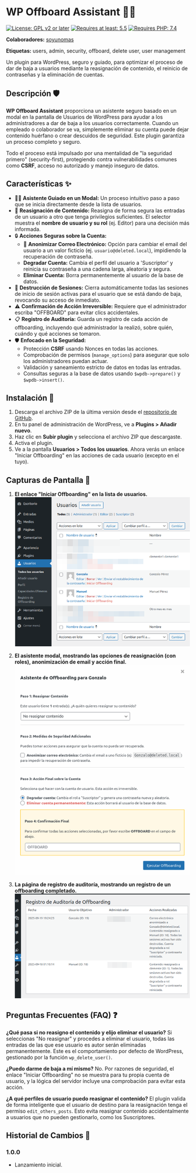 # WP Offboard Assistant 🧙‍♂️

[![License: GPL v2 or later](https://img.shields.io/badge/License-GPL%20v2%20or%20later-blue.svg)](https://www.gnu.org/licenses/gpl-2.0.html)
[![Requires at least: 5.5](https://img.shields.io/badge/WordPress-5.5%2B-blue.svg)](https://wordpress.org/download/)
[![Requires PHP: 7.4](https://img.shields.io/badge/PHP-7.4%2B-lightgrey.svg)](https://www.php.net/)

**Colaboradores:** [soyunomas](https://github.com/soyunomas)

**Etiquetas:** users, admin, security, offboard, delete user, user management

Un plugin para WordPress, seguro y guiado, para optimizar el proceso de dar de baja a usuarios mediante la reasignación de contenido, el reinicio de contraseñas y la eliminación de cuentas.

## Descripción 🛡️

**WP Offboard Assistant** proporciona un asistente seguro basado en un modal en la pantalla de Usuarios de WordPress para ayudar a los administradores a dar de baja a los usuarios correctamente. Cuando un empleado o colaborador se va, simplemente eliminar su cuenta puede dejar contenido huérfano o crear descuidos de seguridad. Este plugin garantiza un proceso completo y seguro.

Todo el proceso está impulsado por una mentalidad de "la seguridad primero" (security-first), protegiendo contra vulnerabilidades comunes como **CSRF**, acceso no autorizado y manejo inseguro de datos.

## Características ✨

*   🧙‍♂️ **Asistente Guiado en un Modal:** Un proceso intuitivo paso a paso que se inicia directamente desde la lista de usuarios.
*   🔄 **Reasignación de Contenido:** Reasigna de forma segura las entradas de un usuario a otro que tenga privilegios suficientes. El selector muestra el **nombre de usuario y su rol** (ej. Editor) para una decisión más informada.
*   🔒 **Acciones Seguras sobre la Cuenta:**
    *   📧 **Anonimizar Correo Electrónico:** Opción para cambiar el email del usuario a un valor ficticio (ej. `usuario@deleted.local`), impidiendo la recuperación de contraseña.
    *   **Degradar Cuenta:** Cambia el perfil del usuario a 'Suscriptor' y reinicia su contraseña a una cadena larga, aleatoria y segura.
    *   **Eliminar Cuenta:** Borra permanentemente al usuario de la base de datos.
*   🚫 **Destrucción de Sesiones:** Cierra automáticamente todas las sesiones de inicio de sesión activas para el usuario que se está dando de baja, revocando su acceso de inmediato.
*   ⚠️ **Confirmación de Acción Irreversible:** Requiere que el administrador escriba "OFFBOARD" para evitar clics accidentales.
*   📋 **Registro de Auditoría:** Guarda un registro de cada acción de offboarding, incluyendo qué administrador la realizó, sobre quién, cuándo y qué acciones se tomaron.
*   🛡️ **Enfocado en la Seguridad:**
    *   Protección **CSRF** usando Nonces en todas las acciones.
    *   Comprobación de permisos (`manage_options`) para asegurar que solo los administradores puedan actuar.
    *   Validación y saneamiento estricto de datos en todas las entradas.
    *   Consultas seguras a la base de datos usando `$wpdb->prepare()` y `$wpdb->insert()`.

## Instalación 🚀

1.  Descarga el archivo ZIP de la última versión desde el [repositorio de GitHub](https://github.com/soyunomas/wp-offboard-assistant).
2.  En tu panel de administración de WordPress, ve a **Plugins > Añadir nuevo**.
3.  Haz clic en **Subir plugin** y selecciona el archivo ZIP que descargaste.
4.  Activa el plugin.
5.  Ve a la pantalla **Usuarios > Todos los usuarios**. Ahora verás un enlace "Iniciar Offboarding" en las acciones de cada usuario (excepto en el tuyo).

## Capturas de Pantalla 📸

1.  **El enlace "Iniciar Offboarding" en la lista de usuarios.**
    ![Enlace "Iniciar Offboarding" en la lista de usuarios](assets/screenshot-1.png)

2.  **El asistente modal, mostrando las opciones de reasignación (con roles), anonimización de email y acción final.**
    ![Asistente modal con todas las opciones](assets/screenshot-2.png)

3.  **La página de registro de auditoría, mostrando un registro de un offboarding completado.**
    ![Página de registro de auditoría](assets/screenshot-3.png)

## Preguntas Frecuentes (FAQ) ❓

**¿Qué pasa si no reasigno el contenido y elijo eliminar el usuario?**
Si seleccionas "No reasignar" y procedes a eliminar el usuario, todas las entradas de las que ese usuario es autor serán eliminadas permanentemente. Este es el comportamiento por defecto de WordPress, gestionado por la función `wp_delete_user()`.

**¿Puedo darme de baja a mí mismo?**
No. Por razones de seguridad, el enlace "Iniciar Offboarding" no se muestra para tu propia cuenta de usuario, y la lógica del servidor incluye una comprobación para evitar esta acción.

**¿A qué perfiles de usuario puedo reasignar el contenido?**
El plugin valida de forma inteligente que el usuario de destino para la reasignación tenga el permiso `edit_others_posts`. Esto evita reasignar contenido accidentalmente a usuarios que no pueden gestionarlo, como los Suscriptores.

## Historial de Cambios 📜

### 1.0.0
*   Lanzamiento inicial.
